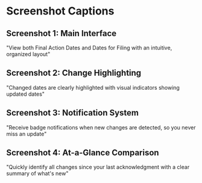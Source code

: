 # Screenshot Captions

## Screenshot 1: Main Interface
"View both Final Action Dates and Dates for Filing with an intuitive, organized layout"

## Screenshot 2: Change Highlighting
"Changed dates are clearly highlighted with visual indicators showing updated dates"

## Screenshot 3: Notification System
"Receive badge notifications when new changes are detected, so you never miss an update"

## Screenshot 4: At-a-Glance Comparison
"Quickly identify all changes since your last acknowledgment with a clear summary of what's new"
